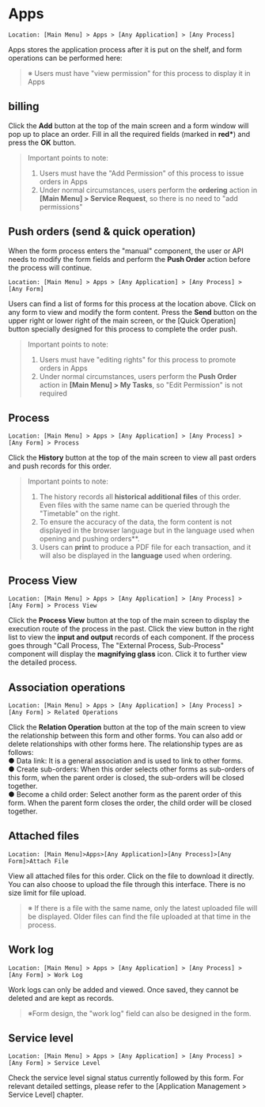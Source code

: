 # Apps

```
Location: [Main Menu] > Apps > [Any Application] > [Any Process]
```

Apps stores the application process after it is put on the shelf, and form operations can be performed here:

> ※ Users must have "view permission" for this process to display it in Apps

## billing

Click the **Add** button at the top of the main screen and a form window will pop up to place an order. Fill in all the required fields (marked in **red\***) and press the **OK** button.

> Important points to note:
>
> 1. Users must have the "Add Permission" of this process to issue orders in Apps
> 2. Under normal circumstances, users perform the **ordering** action in **\[Main Menu] > Service Request**, so there is no need to "add permissions"

## Push orders (send & quick operation)

When the form process enters the "manual" component, the user or API needs to modify the form fields and perform the **Push Order** action before the process will continue.

```
Location: [Main Menu] > Apps > [Any Application] > [Any Process] > [Any Form]
```

Users can find a list of forms for this process at the location above. Click on any form to view and modify the form content. Press the **Send** button on the upper right or lower right of the main screen, or the \[Quick Operation] button specially designed for this process to complete the order push.

> Important points to note:
>
> 1. Users must have "editing rights" for this process to promote orders in Apps
> 2. Under normal circumstances, users perform the **Push Order** action in **\[Main Menu] > My Tasks**, so "Edit Permission" is not required

## Process

```
Location: [Main Menu] > Apps > [Any Application] > [Any Process] > [Any Form] > Process
```

Click the **History** button at the top of the main screen to view all past orders and push records for this order.

> Important points to note:
>
> 1. The history records all **historical additional files** of this order. Even files with the same name can be queried through the "Timetable" on the right.
> 2. To ensure the accuracy of the data, the form content is not displayed in the browser language but in the language used when opening and pushing orders\*\*.
> 3. Users can **print** to produce a PDF file for each transaction, and it will also be displayed in the **language** used when ordering.

## Process View

```
Location: [Main Menu] > Apps > [Any Application] > [Any Process] > [Any Form] > Process View
```

Click the **Process View** button at the top of the main screen to display the execution route of the process in the past. Click the view button in the right list to view the **input and output** records of each component. If the process goes through "Call Process, The "External Process, Sub-Process" component will display the **magnifying glass** icon. Click it to further view the detailed process.

## Association operations

```
Location: [Main Menu] > Apps > [Any Application] > [Any Process] > [Any Form] > Related Operations
```

Click the **Relation Operation** button at the top of the main screen to view the relationship between this form and other forms. You can also add or delete relationships with other forms here. The relationship types are as follows:\
● Data link: It is a general association and is used to link to other forms.\
● Create sub-orders: When this order selects other forms as sub-orders of this form, when the parent order is closed, the sub-orders will be closed together.\
● Become a child order: Select another form as the parent order of this form. When the parent form closes the order, the child order will be closed together.

## Attached files

```
Location: [Main Menu]>Apps>[Any Application]>[Any Process]>[Any Form]>Attach File
```

View all attached files for this order. Click on the file to download it directly. You can also choose to upload the file through this interface. There is no size limit for file upload.

> ※ If there is a file with the same name, only the latest uploaded file will be displayed. Older files can find the file uploaded at that time in the process.

## Work log

```
Location: [Main Menu] > Apps > [Any Application] > [Any Process] > [Any Form] > Work Log
```

Work logs can only be added and viewed. Once saved, they cannot be deleted and are kept as records.

> ※Form design, the "work log" field can also be designed in the form.

## Service level

```
Location: [Main Menu] > Apps > [Any Application] > [Any Process] > [Any Form] > Service Level
```

Check the service level signal status currently followed by this form. For relevant detailed settings, please refer to the \[Application Management > Service Level] chapter.
